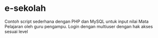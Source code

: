 # e-sekolah
Contoh script sederhana dengan PHP dan MySQL untuk input nilai Mata Pelajaran oleh guru pengampu. 
Login dengan multiuser dengan hak akses sesuai level
